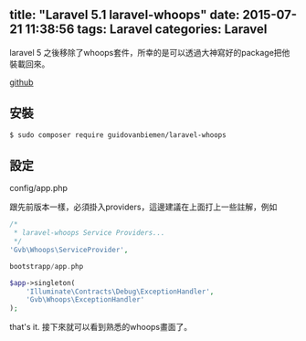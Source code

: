title: "Laravel 5.1 laravel-whoops"
date: 2015-07-21 11:38:56
tags: Laravel
categories: Laravel
---
laravel 5 之後移除了whoops套件，所幸的是可以透過大神寫好的package把他裝載回來。

<!-- more -->

[github](https://github.com/guidovanbiemen/laravel-whoops)

## 安裝
``` bash
$ sudo composer require guidovanbiemen/laravel-whoops
```

## 設定

config/app.php

跟先前版本一樣，必須掛入providers，這邊建議在上面打上一些註解，例如

``` php
/*
 * laravel-whoops Service Providers...
 */
'Gvb\Whoops\ServiceProvider',

bootstrapp/app.php

$app->singleton(
    'Illuminate\Contracts\Debug\ExceptionHandler',
    'Gvb\Whoops\ExceptionHandler'
);
```

that's it.
接下來就可以看到熟悉的whoops畫面了。
